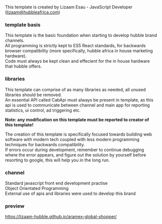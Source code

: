 This template is created by Lizaam Esau - JavaScript Developer (lizaam@hubbleafrica.com)

### template basis

This template is the basic foundation when starting to develop hubble brand channels.<br />
All programming is strictly kept to ES5 React standards, for backwards browser compatibility (more specifically, hubble africa in house marketing hardware).<br />
Code must always be kept clean and effecient for the in house hardware that hubble offers.

### libraries

This template can comprise of as many libraries as needed, all unused libraries should be removed.<br>
An essential API called CabApi must always be present in template, as this api is used to communicate between channel and main app for reporting statistics, ui control, ad triggering etc.


**Note: any modification on this template must be reported to creator of this template!**

The creation of this template is specifically focused towards building web software with modern tech coupled with less modern programming techniques for backwards compatibility.<br>
If errors occur during development, remember to continue debugging where the error appears, and figure out the solution by yourself before resorting to google, this will help you in the long run.

### channel
Standard javascript front end development practise <br>
Object Orientated Programming <br>
External use of apis and libraries were used to develop this brand

### preview
https://lizaam-hubble.github.io/aramex-global-shopper/

